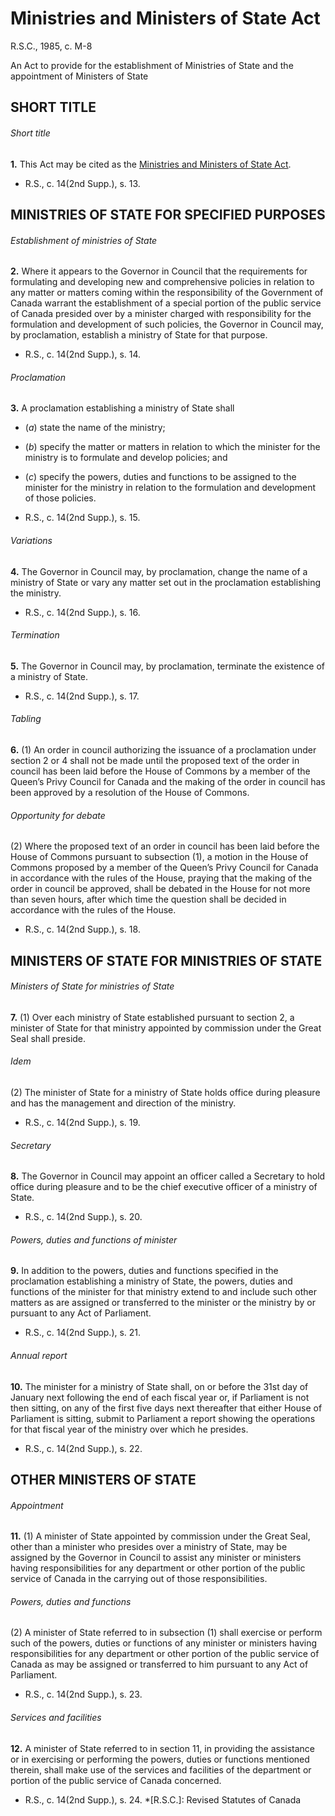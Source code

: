 # Ministries and Ministers of State Act

R.S.C., 1985, c. M-8

An Act to provide for the establishment of Ministries of State and the appointment of Ministers of State

## SHORT TITLE

###### Short title

**1.** This Act may be cited as the [Ministries and Ministers of State Act](/canada/eng/acts/M/M-8.md).

  * R.S., c. 14(2nd Supp.), s. 13.

## MINISTRIES OF STATE FOR SPECIFIED PURPOSES

###### Establishment of ministries of State

**2.** Where it appears to the Governor in Council that the requirements for formulating and developing new and comprehensive policies in relation to any matter or matters coming within the responsibility of the Government of Canada warrant the establishment of a special portion of the public service of Canada presided over by a minister charged with responsibility for the formulation and development of such policies, the Governor in Council may, by proclamation, establish a ministry of State for that purpose.

  * R.S., c. 14(2nd Supp.), s. 14.

###### Proclamation

**3.** A proclamation establishing a ministry of State shall

  * (_a_) state the name of the ministry;

  * (_b_) specify the matter or matters in relation to which the minister for the ministry is to formulate and develop policies; and

  * (_c_) specify the powers, duties and functions to be assigned to the minister for the ministry in relation to the formulation and development of those policies.

  * R.S., c. 14(2nd Supp.), s. 15.

###### Variations

**4.** The Governor in Council may, by proclamation, change the name of a ministry of State or vary any matter set out in the proclamation establishing the ministry.

  * R.S., c. 14(2nd Supp.), s. 16.

###### Termination

**5.** The Governor in Council may, by proclamation, terminate the existence of a ministry of State.

  * R.S., c. 14(2nd Supp.), s. 17.

###### Tabling

**6.** (1) An order in council authorizing the issuance of a proclamation under section 2 or 4 shall not be made until the proposed text of the order in council has been laid before the House of Commons by a member of the Queen’s Privy Council for Canada and the making of the order in council has been approved by a resolution of the House of Commons.

###### Opportunity for debate

(2) Where the proposed text of an order in council has been laid before the House of Commons pursuant to subsection (1), a motion in the House of Commons proposed by a member of the Queen’s Privy Council for Canada in accordance with the rules of the House, praying that the making of the order in council be approved, shall be debated in the House for not more than seven hours, after which time the question shall be decided in accordance with the rules of the House.

  * R.S., c. 14(2nd Supp.), s. 18.

## MINISTERS OF STATE FOR MINISTRIES OF STATE

###### Ministers of State for ministries of State

**7.** (1) Over each ministry of State established pursuant to section 2, a minister of State for that ministry appointed by commission under the Great Seal shall preside.

###### Idem

(2) The minister of State for a ministry of State holds office during pleasure and has the management and direction of the ministry.

  * R.S., c. 14(2nd Supp.), s. 19.

###### Secretary

**8.** The Governor in Council may appoint an officer called a Secretary to hold office during pleasure and to be the chief executive officer of a ministry of State.

  * R.S., c. 14(2nd Supp.), s. 20.

###### Powers, duties and functions of minister

**9.** In addition to the powers, duties and functions specified in the proclamation establishing a ministry of State, the powers, duties and functions of the minister for that ministry extend to and include such other matters as are assigned or transferred to the minister or the ministry by or pursuant to any Act of Parliament.

  * R.S., c. 14(2nd Supp.), s. 21.

###### Annual report

**10.** The minister for a ministry of State shall, on or before the 31st day of January next following the end of each fiscal year or, if Parliament is not then sitting, on any of the first five days next thereafter that either House of Parliament is sitting, submit to Parliament a report showing the operations for that fiscal year of the ministry over which he presides.

  * R.S., c. 14(2nd Supp.), s. 22.

## OTHER MINISTERS OF STATE

###### Appointment

**11.** (1) A minister of State appointed by commission under the Great Seal, other than a minister who presides over a ministry of State, may be assigned by the Governor in Council to assist any minister or ministers having responsibilities for any department or other portion of the public service of Canada in the carrying out of those responsibilities.

###### Powers, duties and functions

(2) A minister of State referred to in subsection (1) shall exercise or perform such of the powers, duties or functions of any minister or ministers having responsibilities for any department or other portion of the public service of Canada as may be assigned or transferred to him pursuant to any Act of Parliament.

  * R.S., c. 14(2nd Supp.), s. 23.

###### Services and facilities

**12.** A minister of State referred to in section 11, in providing the assistance or in exercising or performing the powers, duties or functions mentioned therein, shall make use of the services and facilities of the department or portion of the public service of Canada concerned.

  * R.S., c. 14(2nd Supp.), s. 24.
  *[R.S.C.]: Revised Statutes of Canada
